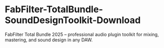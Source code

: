 # FabFilter-TotalBundle-SoundDesignToolkit-Download
FabFilter Total Bundle 2025 – professional audio plugin toolkit for mixing, mastering, and sound design in any DAW.
